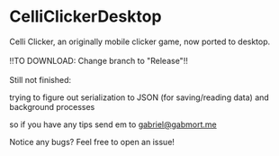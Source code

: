 # CelliClickerDesktop
Celli Clicker, an originally mobile clicker game, now ported to desktop.
<br />
<br />
!!TO DOWNLOAD: Change branch to "Release"!!
<br />
<br />
Still not finished:

trying to figure out serialization to JSON (for saving/reading data) and background processes

so if you have any tips send em to gabriel@gabmort.me

Notice any bugs? Feel free to open an issue!
